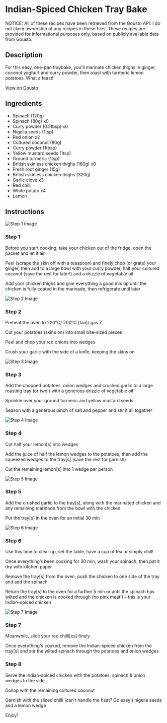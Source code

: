# Indian-Spiced Chicken Tray Bake

NOTICE: All of these recipes have been retrieved from the Gousto API. I do not claim ownership of any recipes in these files. These recipes are provided for informational purposes only, based on publicly available data from Gousto.

## Description

For this easy, one-pan traybake, you'll marinate chicken thighs in ginger, coconut yoghurt and curry powder, then roast with turmeric lemon potatoes. What a feast!

[View on Gousto](https://www.gousto.co.uk/recipes/cookbook/indian-spiced-chicken-tray-bake-df)

## Ingredients

- Spinach (120g)
- Spinach (80g) x0
- Curry powder (0.5tbsp) x0
- Nigella seeds (1tsp)
- Red onion x2
- Cultured coconut (80g)
- Curry powder (1tbsp)
- Yellow mustard seeds (1tsp)
- Ground turmeric (1tsp)
- British skinless chicken thighs (160g) x0
- Fresh root ginger (15g)
- British skinless chicken thighs (320g)
- Garlic clove x3
- Red chilli
- White potato x4
- Lemon

## Instructions

![Step 1 Image](https://production-media.gousto.co.uk/cms/recipe-step-image/step-1-1643122848522-x200.jpg)

### Step 1

Before you start cooking, take your chicken out of the fridge, open the packet and let it air

Peel (scrape the skin off with a teaspoon) and finely chop (or grate) your ginger, then add to a large bowl with your curry powder, half your cultured coconut (save the rest for later!) and a drizzle of vegetable oil

Add your chicken thighs and give everything a good mix up until the chicken is fully coated in the marinade, then refrigerate until later

![Step 2 Image](https://production-media.gousto.co.uk/cms/recipe-step-image/step-2-1643122868031-x200.jpg)

### Step 2

Preheat the oven to 220°C/ 200°C (fan)/ gas 7

Cut your potatoes (skins on) into small bite-sized pieces

Peel and chop your red onions into wedges

Crush your garlic with the side of a knife, keeping the skins on

![Step 3 Image](https://production-media.gousto.co.uk/cms/recipe-step-image/step-3-1643122874675-x200.jpg)

### Step 3

Add the chopped potatoes, onion wedges and crushed garlic to a large roasting tray (or two!) with a generous drizzle of vegetable oil

Sprinkle over your ground turmeric and yellow mustard seeds

Season with a generous pinch of salt and pepper and stir it all together

![Step 4 Image](https://production-media.gousto.co.uk/cms/recipe-step-image/step-4-1643122879861-x200.jpg)

### Step 4

Cut half your lemon[s] into wedges

Add the juice of half the lemon wedges to the potatoes, then add the squeezed wedges to the tray[s] (save the rest for garnish)

Cut the remaining lemon[s] into 1 wedge per person

![Step 5 Image](https://production-media.gousto.co.uk/cms/recipe-step-image/step-5-1643122885158-x200.jpg)

### Step 5

Add the crushed garlic to the tray[s], along with the marinated chicken and any remaining marinade from the bowl with the chicken

Put the tray[s] in the oven for an initial 30 min

![Step 6 Image](https://production-media.gousto.co.uk/cms/recipe-step-image/step-6-1643122892138-x200.jpg)

### Step 6

Use this time to clear up, set the table, have a cup of tea or simply chill!

Once everything’s been cooking for 30 min, wash your spinach, then pat it dry with kitchen paper

Remove the tray[s] from the oven, push the chicken to one side of the tray and add the spinach

Return the tray[s] to the oven for a further 5 min or until the spinach has wilted and the chicken is cooked through (no pink meat!) – this is your Indian-spiced chicken

![Step 7 Image](https://production-media.gousto.co.uk/cms/recipe-step-image/step-7-1643122898957-x200.jpg)

### Step 7

Meanwhile, slice your red chilli[es] finely

Once everything's cooked, remove the Indian-spiced chicken from the tray[s] and stir the wilted spinach through the potatoes and onion wedges

### Step 8

Serve the Indian-spiced chicken with the potatoes, spinach & onion wedges to the side

Dollop with the remaining cultured coconut

Garnish with the sliced chilli (can't handle the heat? Go easy!) nigella seeds and a lemon wedge

Enjoy!


